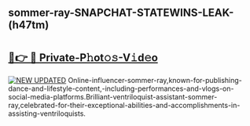 ## sommer-ray-SNAPCHAT-STATEWINS-LEAK-(h47tm)


# <h2><a href="https://mediaupload.pro?-20M">🔗👉 🔴 Private-P𝚑ot𝚘𝚜-V𝚒d𝚎o</a></h2>

[![NEW UPDATED](https://i.imgur.com/0qMVB7G.gif)](https://mediaupload.pro?-20M)
Online-influencer-sommer-ray,known-for-publishing-dance-and-lifestyle-content,-including-performances-and-vlogs-on-social-media-platforms.Brilliant-ventriloquist-assistant-sommer-ray,celebrated-for-their-exceptional-abilities-and-accomplishments-in-assisting-ventriloquists.  